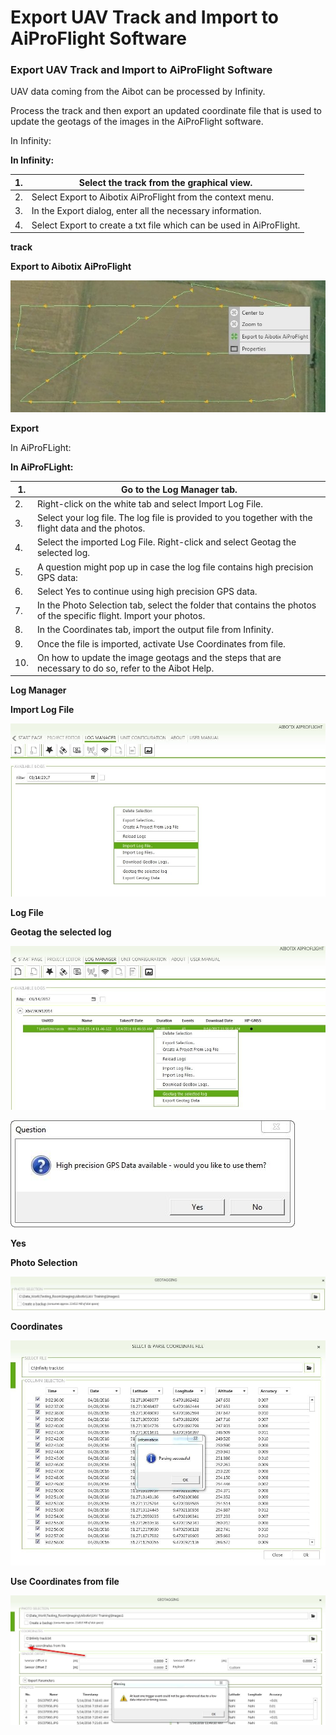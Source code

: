 # Export UAV Track and Import to AiProFlight Software

### Export UAV Track and Import to AiProFlight Software

UAV data coming from the Aibot can be processed by Infinity.

Process the track and then export an updated coordinate file that is used to update the geotags of the images in the AiProFlight software.

In Infinity:

**In Infinity:**

| 1. | Select the track from the graphical view. |
| --- | --- |
| 2. | Select Export to Aibotix AiProFlight from the context menu. |
| 3. | In the Export dialog, enter all the necessary information. |
| 4. | Select Export to create a txt file which can be used in AiProFlight. |

**track**

**Export to Aibotix AiProFlight**

![Image](graphics/00455048.jpg)

**Export**

In AiProFLight:

**In AiProFLight:**

| 1. | Go to the Log Manager tab. |
| --- | --- |
| 2. | Right-click on the white tab and select Import Log File. |
| 3. | Select your log file. The log file is provided to you together with the flight data and the photos. |
| 4. | Select the imported Log File. Right-click and select Geotag the selected log. |
| 5. | A question might pop up in case the log file contains high precision GPS data: |
| 6. | Select Yes to continue using high precision GPS data. |
| 7. | In the Photo Selection tab, select the folder that contains the photos of the specific flight. Import your photos. |
| 8. | In the Coordinates tab, import the output file from Infinity. |
| 9. | Once the file is imported, activate Use Coordinates from file. |
| 10. | On how to update the image geotags and the steps that are necessary to do so, refer to the Aibot Help. |

**Log Manager**

**Import Log File**

![Image](graphics/00455050.jpg)

**Log File**

**Geotag the selected log**

![Image](graphics/00455052.jpg)

![Image](graphics/00455054.jpg)

**Yes**

**Photo Selection**

![Image](graphics/00455056.jpg)

**Coordinates**

![Image](graphics/00455058.jpg)

**Use Coordinates from file**

![Image](graphics/00455060.jpg)

